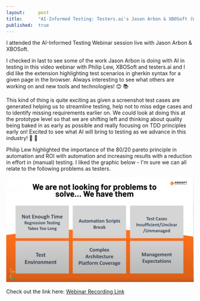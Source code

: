 ```yaml
---
layout:     post
title:      "AI-Informed Testing: Testers.ai's Jason Arbon & XBOSoft (Webinar)"
published:  true
---
```


I attended the AI-Informed Testing Webinar session live with Jason Arbon & XBOSoft.

I checked in last to see some of the work Jason Arbon is doing with AI in testing in this video webinar with Philip Lew, XBOSoft and testers.ai and I did like the extension highlighting test scenarios in gherkin syntax for a given page in the browser. Always interesting to see what others are working on and new tools and technologies! 😊 📚 

This kind of thing is quite exciting as given a screenshot test cases are generated helping us to streamline testing, help not to miss edge cases and to identify missing requirements earlier on. We could look at doing this at the prototype level so that we are shifting left and thinking about quality being baked in as early as possible and really focusing on TDD principles early on! Excited to see what AI will bring to testing as we advance in this industry! 🤩 🚀

Philip Lew highlighted the importance of the 80/20 pareto principle in automation and ROI with automation and increasing results with a reduction in effort in (manual) testing. I liked the graphic below - I'm sure we can all relate to the following problems as testers. 

![ProblemsInTesting](/assets/testProblems.png)

Check out the link here: [Webinar Recording Link](https://www.youtube.com/watch?v=o2Qi3TdGQ30) 